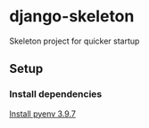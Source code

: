 # django-skeleton

Skeleton project for quicker startup

## Setup

### Install dependencies

[Install pyenv 3.9.7](https://www.chrisjmendez.com/2017/08/03/installing-multiple-versions-of-python-on-your-mac-using-homebrew/)
